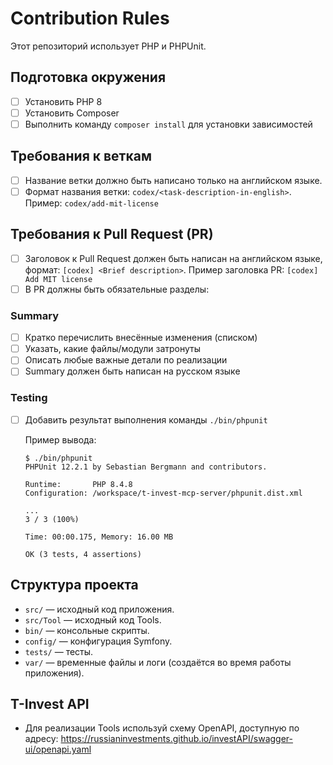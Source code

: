 # Contribution Rules

Этот репозиторий использует PHP и PHPUnit.

## Подготовка окружения

- [ ] Установить PHP 8
- [ ] Установить Composer
- [ ] Выполнить команду `composer install` для установки зависимостей

## Требования к веткам

- [ ] Название ветки должно быть написано только на английском языке.
- [ ] Формат названия ветки: `codex/<task-description-in-english>`. Пример: `codex/add-mit-license`

## Требования к Pull Request (PR)

- [ ] Заголовок к Pull Request должен быть написан на английском языке, формат: `[codex] <Brief description>`. Пример заголовка PR: `[codex] Add MIT license`
- [ ] В PR должны быть обязательные разделы:

### Summary

- [ ] Кратко перечислить внесённые изменения (списком)
- [ ] Указать, какие файлы/модули затронуты
- [ ] Описать любые важные детали по реализации
- [ ] Summary должен быть написан на русском языке

### Testing

- [ ] Добавить результат выполнения команды `./bin/phpunit`

  Пример вывода:

  ```
  $ ./bin/phpunit
  PHPUnit 12.2.1 by Sebastian Bergmann and contributors.

  Runtime:       PHP 8.4.8
  Configuration: /workspace/t-invest-mcp-server/phpunit.dist.xml

  ...                                                                 3 / 3 (100%)

  Time: 00:00.175, Memory: 16.00 MB

  OK (3 tests, 4 assertions)
  ```

## Структура проекта

- `src/` — исходный код приложения.
- `src/Tool` — исходный код Tools.
- `bin/` — консольные скрипты.
- `config/` — конфигурация Symfony.
- `tests/` — тесты.
- `var/` — временные файлы и логи (создаётся во время работы приложения).

## T-Invest API

- Для реализации Tools используй схему OpenAPI, доступную по адресу:
  https://russianinvestments.github.io/investAPI/swagger-ui/openapi.yaml

